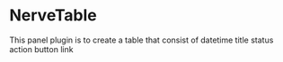 # NerveTable

This panel plugin is to create a table that consist of datetime title status action button link


